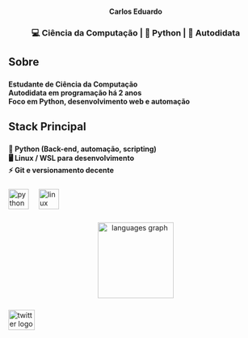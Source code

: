 <h4 align="center">Carlos Eduardo</h4>

###

<h3 align="center">💻 Ciência da Computação | 🐍 Python | 🚀 Autodidata</h3>

###

<h2 align="left">Sobre</h2>

###

<h4 align="left">Estudante de Ciência da Computação<br>    Autodidata em programação há 2 anos<br>    Foco em Python, desenvolvimento web e automação</h4>

###

<h2 align="left">Stack Principal</h2>

###

<h4 align="left">🐍 Python (Back-end, automação, scripting)<br>🖥️ Linux / WSL para desenvolvimento<br>⚡ Git e versionamento decente</h4>

###

<div align="left">
  <img src="https://skillicons.dev/icons?i=py" height="40" alt="python logo"  />
  <img width="12" />
  <img src="https://skillicons.dev/icons?i=linux" height="40" alt="linux logo"  />
</div>

###

<div align="center">
  <img src="https://github-readme-stats.vercel.app/api/top-langs?username=kizhixz&locale=pt-br&hide_title=false&layout=compact&card_width=320&langs_count=5&theme=dark&hide_border=false&order=2" height="150" alt="languages graph"  />
</div>

###

<div align="left">
  <a href="https://x.com/kizhixz" target="_blank">
    <img src="https://raw.githubusercontent.com/maurodesouza/profile-readme-generator/master/src/assets/icons/social/twitter/default.svg" width="52" height="40" alt="twitter logo"  />
  </a>
</div>

###
